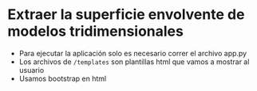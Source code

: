 # Extraer la superficie envolvente de modelos tridimensionales
- Para ejecutar la aplicación solo es necesario correr el archivo app.py
- Los archivos de `/templates` son plantillas html que vamos a mostrar al usuario
- Usamos bootstrap en html